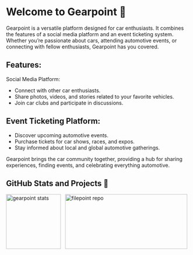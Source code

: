 # Welcome to Gearpoint 🙌

Gearpoint is a versatile platform designed for car enthusiasts. It combines the features of a social media platform and an event ticketing system. Whether you’re passionate about cars, attending automotive events, or connecting with fellow enthusiasts, Gearpoint has you covered.

## Features:

Social Media Platform:

- Connect with other car enthusiasts.
- Share photos, videos, and stories related to your favorite vehicles.
- Join car clubs and participate in discussions.

## Event Ticketing Platform:

- Discover upcoming automotive events.
- Purchase tickets for car shows, races, and expos.
- Stay informed about local and global automotive gatherings.

Gearpoint brings the car community together, providing a hub for sharing experiences, finding events, and celebrating everything automotive.

<div>
    <h2>GitHub Stats and Projects 📌</h2>
    <img height="150px" src="https://github-readme-stats.vercel.app/api/top-langs/?username=gearpoint&hide=html&layout=compact&theme=cobalt" alt="gearpoint stats"/>
    &nbsp;
    <a href="https://github.com/gearpoint/filepoint" target="_blank">
        <img height="150px" width="335px" src="https://github-readme-stats.vercel.app/api/pin/?username=gearpoint&repo=filepoint&theme=cobalt" alt="filepoint repo"/>
    </a>
</div>
